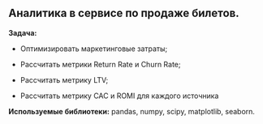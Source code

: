 ## Аналитика в сервисе по продаже билетов.

**Задача:**

* Оптимизировать маркетинговые затраты;

* Рассчитать метрики Return Rate и Churn Rate;

* Рассчитать метрику LTV;

* Рассчитать метрику CAC и ROMI для каждого источника

**Используемые библиотеки:** pandas, numpy, scipy, matplotlib, seaborn.
